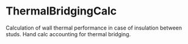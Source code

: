 # ThermalBridgingCalc
Calculation of wall thermal performance in case of insulation between studs. Hand calc accounting for thermal bridging.
